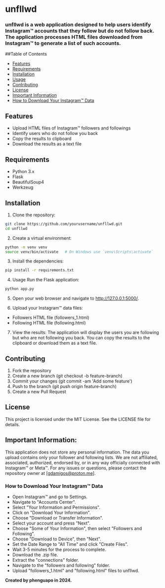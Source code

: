 # unfllwd
### unfllwd is a web application designed to help users identify Instagram™ accounts that they follow but do not follow back. The application processes HTML files downloaded from Instagram™ to generate a list of such accounts.

##Table of Contents
- [Features](#features)
- [Requirements](#requirements)
- [Installation](#installation)
- [Usage](#usage)
- [Contributing](#contributing)
- [License](#license)
- [Important Information](#important-information)
- [How to Download Your Instagram™ Data](#how-to-download-your-instagram-data)
  
## Features 
- Upload HTML files of Instagram™ followers and followings
- Identify users who do not follow you back
- Copy the results to clipboard
- Download the results as a text file

## Requirements
- Python 3.x
- Flask
- BeautifulSoup4
- Werkzeug

## Installation
1. Clone the repository:
```bash
git clone https://github.com/yourusername/unfllwd.git
cd unfllwd
```

2. Create a virtual environment:
```bash
python -m venv venv
source venv/bin/activate   # On Windows use `venv\Scripts\activate`
```

3. Install the dependencies:
```bash
pip install -r requirements.txt
```

4. Usage
Run the Flask application:
```bash
python app.py
```

5. Open your web browser and navigate to http://127.0.0.1:5000/.

6. Upload your Instagram™ data files:
  - Followers HTML file (followers_1.html)
  - Following HTML file (following.html)

7. View the results:
The application will display the users you are following but who are not following you back.
You can copy the results to the clipboard or download them as a text file.

## Contributing
1. Fork the repository
2. Create a new branch (git checkout -b feature-branch)
3. Commit your changes (git commit -am 'Add some feature')
4. Push to the branch (git push origin feature-branch)
5. Create a new Pull Request

## License
This project is licensed under the MIT License. See the LICENSE file for details.

## Important Information:
This application does not store any personal information.
The data you upload contains only your follower and following lists.
We are not affiliated, associated, authorized, endorsed by, or in any way officially connected with Instagram™ or Meta™.
For any issues or questions, please contact the repository owner at [gdamigos@proton.me].

### How to Download Your Instagram™ Data
- Open Instagram™ and go to Settings.
- Navigate to "Accounts Center".
- Select "Your Information and Permissions".
- Click on "Download Your Information".
- Choose "Download or Transfer Information".
- Select your account and press "Next".
- Choose "Some of Your Information", then select "Followers and Following".
- Choose "Download to Device", then "Next".
- Set the Date Range to "All Time" and click "Create Files".
- Wait 3-5 minutes for the process to complete.
- Download the .zip file.
- Extract the "connections" folder.
- Navigate to the "followers and following" folder.
- Upload "followers_1.html" and "following.html" files to unfllwd.

**Created by phenguapo in 2024.**
